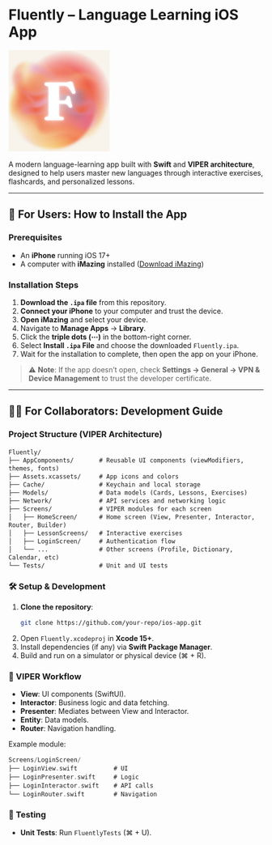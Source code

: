 # Fluently – Language Learning iOS App

<!-- ![App Icon](<https://github.com/FluentlyOrg/Fluently-fork/blob/main/ios-app/Fluently/Fluently/Assets.xcassets/AppIcon.appiconset/best%20(1).png?raw=true>) -->

<img src="https://github.com/FluentlyOrg/Fluently-fork/blob/main/ios-app/Fluently/Fluently/Assets.xcassets/AppIcon.appiconset/best%20(1).png?raw=true" alt="icon" width=200>

A modern language-learning app built with **Swift** and **VIPER architecture**, designed to help users master new languages through interactive exercises, flashcards, and personalized lessons.

---

## 📲 For Users: How to Install the App

### Prerequisites

- An **iPhone** running iOS 17+
- A computer with **iMazing** installed ([Download iMazing](https://imazing.com/ru))

### Installation Steps

1. **Download the `.ipa` file** from this repository.
2. **Connect your iPhone** to your computer and trust the device.
3. **Open iMazing** and select your device.
4. Navigate to **Manage Apps** → **Library**.
5. Click the **triple dots (⋯)** in the bottom-right corner.
6. Select **Install `.ipa` File** and choose the downloaded `Fluently.ipa`.
7. Wait for the installation to complete, then open the app on your iPhone.

> ⚠️ **Note**: If the app doesn’t open, check **Settings → General → VPN & Device Management** to trust the developer certificate.

---

## 👩‍💻 For Collaborators: Development Guide

### Project Structure (VIPER Architecture)

```
Fluently/
├── AppComponents/       # Reusable UI components (viewModifiers, themes, fonts)
├── Assets.xcassets/     # App icons and colors
├── Cache/               # Keychain and local storage
├── Models/              # Data models (Cards, Lessons, Exercises)
├── Network/             # API services and networking logic
├── Screens/             # VIPER modules for each screen
│   ├── HomeScreen/      # Home screen (View, Presenter, Interactor, Router, Builder)
│   ├── LessonScreens/   # Interactive exercises
│   ├── LoginScreen/     # Authentication flow
│   └── ...              # Other screens (Profile, Dictionary, Calendar, etc)
└── Tests/               # Unit and UI tests
```

### 🛠 Setup & Development

1. **Clone the repository**:
   ```bash
   git clone https://github.com/your-repo/ios-app.git
   ```
2. Open `Fluently.xcodeproj` in **Xcode 15+**.
3. Install dependencies (if any) via **Swift Package Manager**.
4. Build and run on a simulator or physical device (⌘ + R).

### 🔄 VIPER Workflow

- **View**: UI components (SwiftUI).
- **Interactor**: Business logic and data fetching.
- **Presenter**: Mediates between View and Interactor.
- **Entity**: Data models.
- **Router**: Navigation handling.

Example module:

```swift
Screens/LoginScreen/
├── LoginView.swift          # UI
├── LoginPresenter.swift     # Logic
├── LoginInteractor.swift    # API calls
└── LoginRouter.swift        # Navigation
```

### 🧪 Testing

- **Unit Tests**: Run `FluentlyTests` (⌘ + U).
<!-- - **UI Tests**: Check `FluentlyUITests` for automated flows. -->
